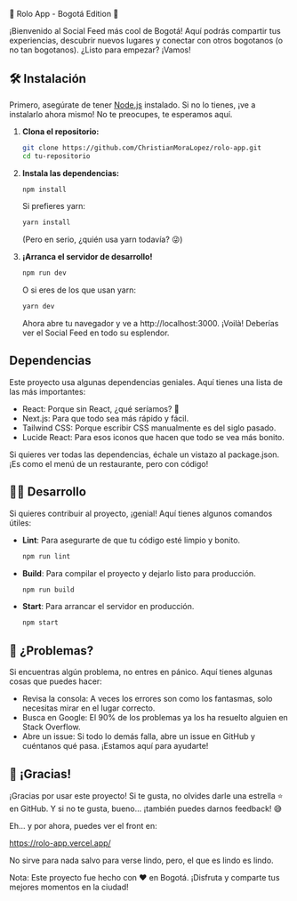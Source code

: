 
🚀 Rolo App - Bogotá Edition 🌆

¡Bienvenido al Social Feed más cool de Bogotá! Aquí podrás compartir tus experiencias, descubrir nuevos lugares y conectar con otros bogotanos (o no tan bogotanos). ¿Listo para empezar? ¡Vamos!

## 🛠️ Instalación

Primero, asegúrate de tener [Node.js](https://nodejs.org/) instalado. Si no lo tienes, ¡ve a instalarlo ahora mismo! No te preocupes, te esperamos aquí.

1. **Clona el repositorio:**

   ```bash
   git clone https://github.com/ChristianMoraLopez/rolo-app.git
   cd tu-repositorio
   ```

2. **Instala las dependencias:**

   ```bash
   npm install
   ```

   Si prefieres yarn:

   ```bash
   yarn install
   ```

   (Pero en serio, ¿quién usa yarn todavía? 😜)

3. **¡Arranca el servidor de desarrollo!**

   ```bash
   npm run dev
   ```

   O si eres de los que usan yarn:

   ```bash
   yarn dev
   ```

   Ahora abre tu navegador y ve a http://localhost:3000. ¡Voilà! Deberías ver el Social Feed en todo su esplendor.

## Dependencias

Este proyecto usa algunas dependencias geniales. Aquí tienes una lista de las más importantes:

- React: Porque sin React, ¿qué seríamos? 🤔
- Next.js: Para que todo sea más rápido y fácil.
- Tailwind CSS: Porque escribir CSS manualmente es del siglo pasado.
- Lucide React: Para esos iconos que hacen que todo se vea más bonito.

Si quieres ver todas las dependencias, échale un vistazo al package.json. ¡Es como el menú de un restaurante, pero con código!

## 🧑‍💻 Desarrollo

Si quieres contribuir al proyecto, ¡genial! Aquí tienes algunos comandos útiles:

- **Lint**: Para asegurarte de que tu código esté limpio y bonito.

   ```bash
   npm run lint
   ```

- **Build**: Para compilar el proyecto y dejarlo listo para producción.

   ```bash
   npm run build
   ```

- **Start**: Para arrancar el servidor en producción.

   ```bash
   npm start
   ```

## 🤔 ¿Problemas?

Si encuentras algún problema, no entres en pánico. Aquí tienes algunas cosas que puedes hacer:

- Revisa la consola: A veces los errores son como los fantasmas, solo necesitas mirar en el lugar correcto.
- Busca en Google: El 90% de los problemas ya los ha resuelto alguien en Stack Overflow.
- Abre un issue: Si todo lo demás falla, abre un issue en GitHub y cuéntanos qué pasa. ¡Estamos aquí para ayudarte!

## 🎉 ¡Gracias!

¡Gracias por usar este proyecto! Si te gusta, no olvides darle una estrella ⭐ en GitHub. Y si no te gusta, bueno... ¡también puedes darnos feedback! 😅

Eh... y por ahora, puedes ver el front en:

https://rolo-app.vercel.app/

No sirve para nada salvo para verse lindo, pero, el que es lindo es lindo. 


Nota: Este proyecto fue hecho con ❤️ en Bogotá. ¡Disfruta y comparte tus mejores momentos en la ciudad!
